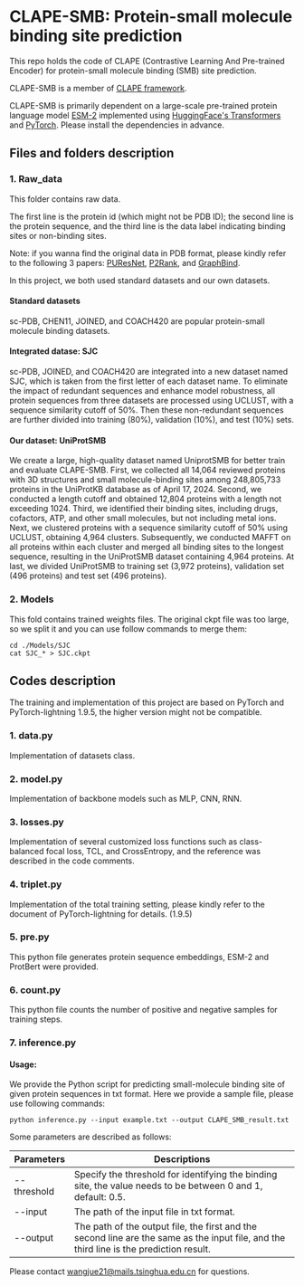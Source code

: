 # CLAPE-SMB: Protein-small molecule binding site prediction

This repo holds the code of CLAPE (Contrastive Learning And Pre-trained Encoder) for protein-small molecule binding (SMB) site prediction. 

CLAPE-SMB is a member of [CLAPE framework](https://github.com/YAndrewL/clape).

CLAPE-SMB is primarily dependent on a large-scale pre-trained protein language model [ESM-2](https://github.com/facebookresearch/esm)  implemented using [HuggingFace's Transformers](https://huggingface.co/) and [PyTorch](https://pytorch.org/). Please install the dependencies in advance. 

## Files and folders description
### 1. Raw_data
This folder contains raw data. 

The first line is the protein id (which might not be PDB ID); the second line is the protein sequence, and the third line is the data label indicating binding sites or non-binding sites.

Note: if you wanna find the original data in PDB format, please kindly refer to the following 3 papers: [PUResNet](https://jcheminf.biomedcentral.com/articles/10.1186/s13321-021-00547-7), [P2Rank](https://jcheminf.biomedcentral.com/articles/10.1186/s13321-018-0285-8), and [GraphBind](https://academic.oup.com/nar/article/49/9/e51/6134185?login=true). 

In this project, we both used standard datasets and our own datasets. 

#### Standard datasets
sc-PDB, CHEN11, JOINED, and COACH420 are popular protein-small molecule binding datasets. 

#### Integrated datase: SJC
sc-PDB, JOINED, and COACH420 are integrated into a new dataset named SJC, which is taken from the first letter of each dataset name. To eliminate the impact of redundant sequences and enhance model robustness, all protein sequences from three datasets are processed using UCLUST, with a sequence similarity cutoff of 50%. Then these non-redundant sequences are further divided into training (80%), validation (10%), and test (10%) sets. 

#### Our dataset: UniProtSMB
We create a large, high-quality dataset named UniprotSMB for better train and evaluate CLAPE-SMB. First, we collected all 14,064 reviewed proteins with 3D structures and small molecule-binding sites among 248,805,733 proteins in the UniProtKB database as of April 17, 2024. Second, we conducted a length cutoff and obtained 12,804 proteins with a length not exceeding 1024. Third, we identified their binding sites, including drugs, cofactors, ATP, and other small molecules, but not including metal ions. Next, we clustered proteins with a sequence similarity cutoff of 50% using UCLUST, obtaining 4,964 clusters. Subsequently, we conducted MAFFT on all proteins within each cluster and merged all binding sites to the longest sequence, resulting in the UniProtSMB dataset containing 4,964 proteins. At last, we divided UniProtSMB to training set (3,972 proteins), validation set (496 proteins) and test set (496 proteins). 

### 2. Models
This fold contains trained weights files. The original ckpt file was too large, so we split it and you can use follow commands to merge them: 

```
cd ./Models/SJC
cat SJC_* > SJC.ckpt
```

## Codes description
The training and implementation of this project are based on PyTorch and PyTorch-lightning 1.9.5, the higher version might not be compatible. 

### 1. data.py
Implementation of datasets class.

### 2. model.py
Implementation of backbone models such as MLP, CNN, RNN. 

### 3. losses.py
Implementation of several customized loss functions such as class-balanced focal loss, TCL, and CrossEntropy, and the reference was described in the code comments. 

### 4. triplet.py
Implementation of the total training setting, please kindly refer to the document of PyTorch-lightning for details. (1.9.5)

### 5. pre.py
This python file generates protein sequence embeddings, ESM-2 and ProtBert were provided.

### 6. count.py
This python file counts the number of positive and negative samples for training steps. 

### 7. inference.py
#### Usage:

We provide the Python script for predicting small-molecule binding site of given protein sequences in txt format. Here we provide a sample file, please use following commands:

```
python inference.py --input example.txt --output CLAPE_SMB_result.txt
```

Some parameters are described as follows:

| Parameters  | Descriptions                                                 |
| ----------- | ------------------------------------------------------------ |
| --threshold | Specify the threshold for identifying the binding site, the value needs to be between 0 and 1, default: 0.5. |
| --input     | The path of the input file in txt format.                  |
| --output    | The path of the output file, the first and the second line are the same as the input file, and the third line is the prediction result. |

Please contact wangjue21@mails.tsinghua.edu.cn for questions. 
